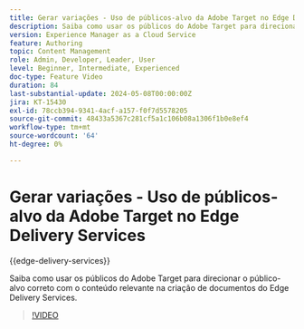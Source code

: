 ```yaml
---
title: Gerar variações - Uso de públicos-alvo da Adobe Target no Edge Delivery Services
description: Saiba como usar os públicos do Adobe Target para direcionar o público-alvo correto com o conteúdo relevante na criação de documentos do Edge Delivery Services.
version: Experience Manager as a Cloud Service
feature: Authoring
topic: Content Management
role: Admin, Developer, Leader, User
level: Beginner, Intermediate, Experienced
doc-type: Feature Video
duration: 84
last-substantial-update: 2024-05-08T00:00:00Z
jira: KT-15430
exl-id: 78ccb394-9341-4acf-a157-f0f7d5578205
source-git-commit: 48433a5367c281cf5a1c106b08a1306f1b0e8ef4
workflow-type: tm+mt
source-wordcount: '64'
ht-degree: 0%

---
```


# Gerar variações - Uso de públicos-alvo da Adobe Target no Edge Delivery Services

{{edge-delivery-services}}

Saiba como usar os públicos do Adobe Target para direcionar o público-alvo correto com o conteúdo relevante na criação de documentos do Edge Delivery Services.

>[!VIDEO](https://video.tv.adobe.com/v/3428792/?learn=on)
